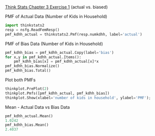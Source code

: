 [Think Stats Chapter 3 Exercise 1](http://greenteapress.com/thinkstats2/html/thinkstats2004.html#toc31) (actual vs. biased)

PMF of Actual Data (Number of Kids in Household)
```python
import thinkstats2
resp = nsfg.ReadFemResp()
pmf_kdhh_actual = thinkstats2.Pmf(resp.numkdhh, label='actual')
```

PMF of Bias Data (Number of Kids in Household)
```python
pmf_kdhh_bias = pmf_kdhh_actual.Copy(label='bias')
for x,y in pmf_kdhh_actual.Items():
    pmf_kdhh_bias[x] = pmf_kdhh_actual[x]*x
pmf_kdhh_bias.Normalize()
pmf_kdhh_bias.Total()
```

Plot both PMFs
```python
thinkplot.PrePlot(2)
thinkplot.Pmfs([pmf_kdhh_actual, pmf_kdhh_bias]) 
thinkplot.Show(xlabel='number of kids in household', ylabel='PMF');
```

Mean - Actual Data vs Bias Data
```python
pmf_kdhh_actual.Mean()
1.0242
pmf_kdhh_bias.Mean()
2.4037
``` 

